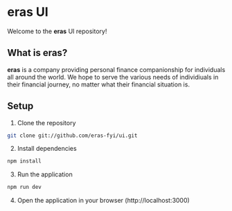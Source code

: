 # eras UI

Welcome to the **eras** UI repository!

## What is **eras**?
**eras** is a company providing personal finance companionship for individuals all around the world. We hope to serve the various needs of individiuals in their financial journey, no matter what their financial situation is.

## Setup
1. Clone the repository
```bash
git clone git://github.com/eras-fyi/ui.git
```

2. Install dependencies
```bash
npm install
```

3. Run the application
```bash
npm run dev
```

4. Open the application in your browser (http://localhost:3000)
